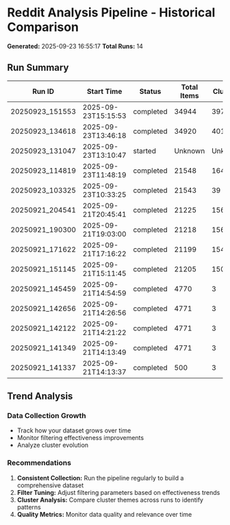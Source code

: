 # Reddit Analysis Pipeline - Historical Comparison

**Generated:** 2025-09-23 16:55:17
**Total Runs:** 14

## Run Summary

| Run ID | Start Time | Status | Total Items | Clusters | Filtering % |
|--------|------------|--------|-------------|----------|-------------|
| 20250923_151553 | 2025-09-23T15:15:53 | completed | 34944 | 397 | 0.0% |
| 20250923_134618 | 2025-09-23T13:46:18 | completed | 34920 | 401 | 0.0% |
| 20250923_131047 | 2025-09-23T13:10:47 | started | Unknown | Unknown | Unknown |
| 20250923_114819 | 2025-09-23T11:48:19 | completed | 21548 | 164 | 0.0% |
| 20250923_103325 | 2025-09-23T10:33:25 | completed | 21543 | 39 | 0.0% |
| 20250921_204541 | 2025-09-21T20:45:41 | completed | 21225 | 156 | 0.0% |
| 20250921_190300 | 2025-09-21T19:03:00 | completed | 21218 | 156 | 0.0% |
| 20250921_171622 | 2025-09-21T17:16:22 | completed | 21199 | 154 | 0.0% |
| 20250921_151145 | 2025-09-21T15:11:45 | completed | 21205 | 150 | 0.0% |
| 20250921_145459 | 2025-09-21T14:54:59 | completed | 4770 | 3 | 0.0% |
| 20250921_142656 | 2025-09-21T14:26:56 | completed | 4771 | 3 | 0.0% |
| 20250921_142122 | 2025-09-21T14:21:22 | completed | 4771 | 3 | 0.0% |
| 20250921_141349 | 2025-09-21T14:13:49 | completed | 4771 | 3 | 0.0% |
| 20250921_141337 | 2025-09-21T14:13:37 | completed | 500 | 3 | 75% |

## Trend Analysis

### Data Collection Growth
- Track how your dataset grows over time
- Monitor filtering effectiveness improvements
- Analyze cluster evolution

### Recommendations
1. **Consistent Collection:** Run the pipeline regularly to build a comprehensive dataset
2. **Filter Tuning:** Adjust filtering parameters based on effectiveness trends
3. **Cluster Analysis:** Compare cluster themes across runs to identify patterns
4. **Quality Metrics:** Monitor data quality and relevance over time
